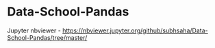 # Data-School-Pandas

Jupyter nbviewer - https://nbviewer.jupyter.org/github/subhsaha/Data-School-Pandas/tree/master/
